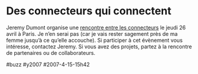 # Des connecteurs qui connectent

Jeremy Dumont organise une [rencontre entre les connecteurs](http://www.lesaperosdujeudi.com/2007/04/mon_espace_dech.html) le jeudi 26 avril à Paris. Je n’en serai pas (car je vais rester sagement près de ma femme jusqu’à ce qu’elle accouche). Si participer à cet évènement vous intéresse, contactez Jeremy. Si vous avez des projets, partez à la rencontre de partenaires ou de collaborateurs.

#buzz #y2007 #2007-4-15-15h42
